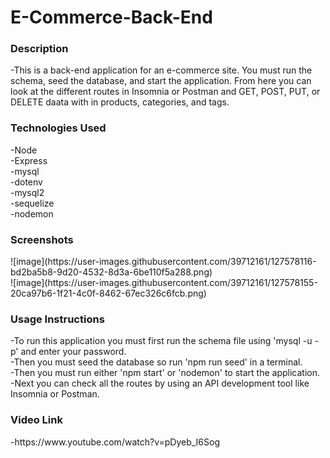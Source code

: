 <h1>E-Commerce-Back-End</h1>

<h3>Description</h3>
-This is a back-end application for an e-commerce site. You must run the schema, seed the database, and start the application. From here you can look at the different routes in Insomnia or Postman and GET, POST, PUT, or DELETE daata with in products, categories, and tags.

<h3>Technologies Used</h3>
-Node<br>
-Express<br>
-mysql<br>
-dotenv<br>
-mysql2<br>
-sequelize<br>
-nodemon

<h3>Screenshots</h3>
![image](https://user-images.githubusercontent.com/39712161/127578116-bd2ba5b8-9d20-4532-8d3a-6be110f5a288.png)
<br>
![image](https://user-images.githubusercontent.com/39712161/127578155-20ca97b6-1f21-4c0f-8462-67ec326c6fcb.png)

<h3>Usage Instructions</h3>
-To run this application you must first run the schema file using 'mysql -u <username> -p' and enter your password.<br>
-Then you must seed the database so run 'npm run seed' in a terminal.<br>
-Then you must run either 'npm start' or 'nodemon' to start the application.<br>
-Next you can check all the routes by using an API development tool like Insomnia or Postman.

<h3>Video Link</h3>
-https://www.youtube.com/watch?v=pDyeb_I6Sog
